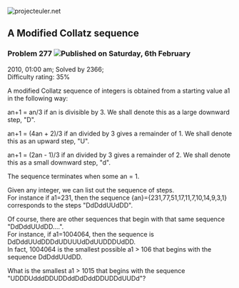 ![projecteuler.net](images/print_page_logo.png)

## A Modified Collatz sequence

### Problem 277 ![](images/icon_info.png)Published on Saturday, 6th February
2010, 01:00 am; Solved by 2366;  
Difficulty rating: 35%

A modified Collatz sequence of integers is obtained from a starting value a1
in the following way:

an+1 = an/3 if an is divisible by 3. We shall denote this as a large downward
step, "D".

an+1 = (4an \+ 2)/3 if an divided by 3 gives a remainder of 1. We shall denote
this as an upward step, "U".

an+1 = (2an \- 1)/3 if an divided by 3 gives a remainder of 2. We shall denote
this as a small downward step, "d".

The sequence terminates when some an = 1.

Given any integer, we can list out the sequence of steps.  
For instance if a1=231, then the sequence {an}={231,77,51,17,11,7,10,14,9,3,1}
corresponds to the steps "DdDddUUdDD".

Of course, there are other sequences that begin with that same sequence
"DdDddUUdDD....".  
For instance, if a1=1004064, then the sequence is
DdDddUUdDDDdUDUUUdDdUUDDDUdDD.  
In fact, 1004064 is the smallest possible a1 &gt; 106 that begins with the
sequence DdDddUUdDD.

What is the smallest a1 &gt; 1015 that begins with the sequence
"UDDDUdddDDUDDddDdDddDDUDDdUUDd"?

  
  

